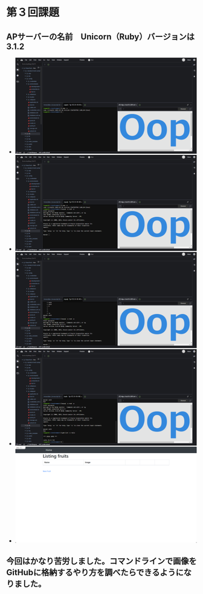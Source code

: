 # 第３回課題
## APサーバーの名前　Unicorn（Ruby）バージョンは　3.1.2
- ![APサーバーの名前とバージョン](https://github.com/n3-tsuguchi/RaiseTech/blob/lecture03/Desktop/images/2023-09-22_20h28_18.png)
- ![DBサーバーの名前　MySQL　Server version: 8.0.34 MySQL Community Server](https://github.com/n3-tsuguchi/RaiseTech/blob/lecture03/2023-09-22_20h30_02.png)![MySQLの再ログイン](https://github.com/n3-tsuguchi/RaiseTech/blob/lecture03/2023-09-22_20h31_38.png)
- ![Railsの構成管理ツール　パッケージ管理ツール　gem](https://github.com/n3-tsuguchi/RaiseTech/blob/lecture03/2023-09-22_20h33_03.png)
- ![Webアプリの表示](https://github.com/n3-tsuguchi/RaiseTech/blob/lecture03/Desktop/images/2023-09-22_17h16_00.png)
## 今回はかなり苦労しました。コマンドラインで画像をGitHubに格納するやり方を調べたらできるようになりました。
